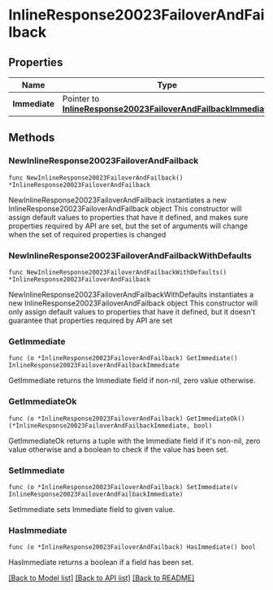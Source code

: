 # InlineResponse20023FailoverAndFailback

## Properties

Name | Type | Description | Notes
------------ | ------------- | ------------- | -------------
**Immediate** | Pointer to [**InlineResponse20023FailoverAndFailbackImmediate**](InlineResponse20023FailoverAndFailbackImmediate.md) |  | [optional] 

## Methods

### NewInlineResponse20023FailoverAndFailback

`func NewInlineResponse20023FailoverAndFailback() *InlineResponse20023FailoverAndFailback`

NewInlineResponse20023FailoverAndFailback instantiates a new InlineResponse20023FailoverAndFailback object
This constructor will assign default values to properties that have it defined,
and makes sure properties required by API are set, but the set of arguments
will change when the set of required properties is changed

### NewInlineResponse20023FailoverAndFailbackWithDefaults

`func NewInlineResponse20023FailoverAndFailbackWithDefaults() *InlineResponse20023FailoverAndFailback`

NewInlineResponse20023FailoverAndFailbackWithDefaults instantiates a new InlineResponse20023FailoverAndFailback object
This constructor will only assign default values to properties that have it defined,
but it doesn't guarantee that properties required by API are set

### GetImmediate

`func (o *InlineResponse20023FailoverAndFailback) GetImmediate() InlineResponse20023FailoverAndFailbackImmediate`

GetImmediate returns the Immediate field if non-nil, zero value otherwise.

### GetImmediateOk

`func (o *InlineResponse20023FailoverAndFailback) GetImmediateOk() (*InlineResponse20023FailoverAndFailbackImmediate, bool)`

GetImmediateOk returns a tuple with the Immediate field if it's non-nil, zero value otherwise
and a boolean to check if the value has been set.

### SetImmediate

`func (o *InlineResponse20023FailoverAndFailback) SetImmediate(v InlineResponse20023FailoverAndFailbackImmediate)`

SetImmediate sets Immediate field to given value.

### HasImmediate

`func (o *InlineResponse20023FailoverAndFailback) HasImmediate() bool`

HasImmediate returns a boolean if a field has been set.


[[Back to Model list]](../README.md#documentation-for-models) [[Back to API list]](../README.md#documentation-for-api-endpoints) [[Back to README]](../README.md)


